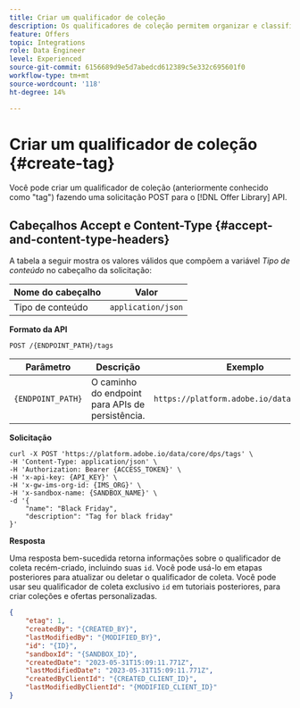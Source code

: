 ```yaml
---
title: Criar um qualificador de coleção
description: Os qualificadores de coleção permitem organizar e classificar melhor suas ofertas.
feature: Offers
topic: Integrations
role: Data Engineer
level: Experienced
source-git-commit: 6156689d9e5d7abedcd612389c5e332c695601f0
workflow-type: tm+mt
source-wordcount: '118'
ht-degree: 14%

---
```



# Criar um qualificador de coleção {#create-tag}

Você pode criar um qualificador de coleção (anteriormente conhecido como &quot;tag&quot;) fazendo uma solicitação POST para o [!DNL Offer Library] API.

## Cabeçalhos Accept e Content-Type {#accept-and-content-type-headers}

A tabela a seguir mostra os valores válidos que compõem a variável *Tipo de conteúdo* no cabeçalho da solicitação:

| Nome do cabeçalho | Valor |
| ----------- | ----- |
| Tipo de conteúdo | `application/json` |

**Formato da API**

```http
POST /{ENDPOINT_PATH}/tags
```

| Parâmetro | Descrição | Exemplo |
| --------- | ----------- | ------- |
| `{ENDPOINT_PATH}` | O caminho do endpoint para APIs de persistência. | `https://platform.adobe.io/data/core/dps/` |

**Solicitação**

```shell
curl -X POST 'https://platform.adobe.io/data/core/dps/tags' \
-H 'Content-Type: application/json' \
-H 'Authorization: Bearer {ACCESS_TOKEN}' \
-H 'x-api-key: {API_KEY}' \
-H 'x-gw-ims-org-id: {IMS_ORG}' \
-H 'x-sandbox-name: {SANDBOX_NAME}' \
-d '{        
    "name": "Black Friday",
    "description": "Tag for black friday"
}'
```

**Resposta**

Uma resposta bem-sucedida retorna informações sobre o qualificador de coleta recém-criado, incluindo suas `id`. Você pode usá-lo em etapas posteriores para atualizar ou deletar o qualificador de coleta. Você pode usar seu qualificador de coleta exclusivo `id` em tutoriais posteriores, para criar coleções e ofertas personalizadas.

```json
{
    "etag": 1,
    "createdBy": "{CREATED_BY}",
    "lastModifiedBy": "{MODIFIED_BY}",
    "id": "{ID}",
    "sandboxId": "{SANDBOX_ID}",
    "createdDate": "2023-05-31T15:09:11.771Z",
    "lastModifiedDate": "2023-05-31T15:09:11.771Z",
    "createdByClientId": "{CREATED_CLIENT_ID}",
    "lastModifiedByClientId": "{MODIFIED_CLIENT_ID}"
}
```
